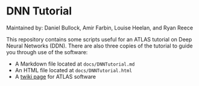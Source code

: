 # DNN Tutorial

Maintained by: Daniel Bullock, Amir Farbin, Louise Heelan, and Ryan Reece

This repository contains some scripts useful for an ATLAS tutorial on Deep Neural Networks (DDN). There are also three copies of the tutorial to guide you through use of the software:
- A Markdown file located at `docs/DNNTutorial.md`
- An HTML file located at `docs/DNNTutorial.html`
- A [twiki page](https://twiki.cern.ch/twiki/bin/viewauth/AtlasComputing/SoftwareTutorialDeepLearning) for ATLAS software
